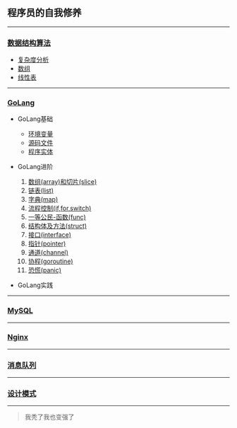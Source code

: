 #

## 程序员的自我修养

---

### [数据结构算法](./数据结构算法/数据结构算法.md)

* [复杂度分析](./数据结构算法/复杂度分析.md)
* [数组](./数据结构算法/数组.md)
* [线性表](./数据结构算法/线性表.md)

---

### [GoLang](./GoLang/README.md)

* GoLang基础
  
  * [环境变量](./GoLang/-Go项目结构.md)
  * [源码文件](./GoLang/-Go项目结构.md)
  * [程序实体](./GoLang/-程序实体.md)

* GoLang进阶

  1. [数组(array)和切片(slice)](./GoLang/1-array数组和slice切片.md)
  2. [链表(list)](./GoLang/2-list链表.md)
  3. [字典(map)](./GoLang/3-map字典.md)
  4. [流程控制(if,for,switch)](./GoLang/4-if,for,switch流程控制.md)
  5. [一等公民-函数(func)](./GoLang/5-func函数.md)
  6. [结构体及方法(struct)](./GoLang/6-struct结构体及方法.md)
  7. [接口(interface)](./GoLang/7-interface接口.md)
  8. [指针(pointer)](./GoLang/8-pointer指针.md)
  9. [通道(channel)](./GoLang/9-channel通道.md)
  10. [协程(goroutine)](./GoLang/10-goroutine协程.md)
  11. [恐慌(panic)](./GoLang/11-panic恐慌.md)

* GoLang实践

---

### [MySQL](./MySQL/README.md)

---

### [Nginx](./Nginx/README.md)

---

### [消息队列](./消息队列/README.md)

---

### [设计模式](./设计模式/README.md)

---

> 我秃了我也变强了
